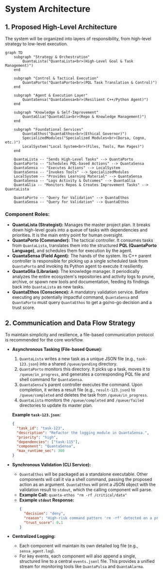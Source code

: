 # System Architecture

## 1. Proposed High-Level Architecture

The system will be organized into layers of responsibility, from high-level strategy to low-level execution.

```mermaid
graph TD
    subgraph "Strategy & Orchestration"
        QuantaLista("QuantaLista<br>(High-Level Goal & Task Management)")
    end

    subgraph "Control & Tactical Execution"
        QuantaPorto("QuantaPorto<br>(PQL Task Translation & Control)")
    end

    subgraph "Agent & Execution Layer"
        QuantaSensa("QuantaSensa<br>(Resilient C++/Python Agent)")
    end

    subgraph "Knowledge & Self-Improvement"
        QuantaGlia("QuantaGlia<br>(Repo & Knowledge Management)")
    end

    subgraph "Foundational Services"
        QuantaEthos("QuantaEthos<br>(Ethical Governor)")
        SpecializedModules("Specialized Modules<br>(Dorsa, Cogno, etc.)")
        LocalSystem("Local System<br>(Files, Tools, Man Pages)")
    end

    QuantaLista -- "Sends High-Level Tasks" --> QuantaPorto
    QuantaPorto -- "Schedules PQL-based Actions" --> QuantaSensa
    QuantaSensa -- "Executes Actions" --> LocalSystem
    QuantaSensa -- "Invokes Tools" --> SpecializedModules
    LocalSystem -- "Provides Learning Material" --> QuantaSensa
    QuantaSensa -- "Logs Activity & Outcomes" --> QuantaGlia
    QuantaGlia -- "Monitors Repos & Creates Improvement Tasks" --> QuantaLista

    QuantaPorto -- "Query for Validation" --> QuantaEthos
    QuantaSensa -- "Query for Validation" --> QuantaEthos

```

### Component Roles:

-   **QuantaLista (Strategist):** Manages the master project plan. It breaks down high-level goals into a queue of tasks with dependencies and priorities. It is the main entry point for human oversight.
-   **QuantaPorto (Commander):** The tactical controller. It consumes tasks from `QuantaLista`, translates them into the structured **PQL (QuantaPorto Language)**, and schedules them for execution by the agent.
-   **QuantaSensa (Field Agent):** The hands of the system. Its C++ parent controller is responsible for picking up a single scheduled task from `QuantaPorto` and invoking its Python agent to execute it resiliently.
-   **QuantaGlia (Librarian):** The knowledge manager. It periodically analyzes the entire ecosystem's repositories and activity logs to prune, archive, or spawn new tools and documentation, feeding its findings back into `QuantaLista` as new tasks.
-   **QuantaEthos (Conscience):** A mandatory validation service. Before executing any potentially impactful command, `QuantaSensa` and `QuantaPorto` must query `QuantaEthos` to get a go/no-go decision and a trust score.

## 2. Communication and Data Flow Strategy

To maintain simplicity and resilience, a file-based communication protocol is recommended for the core workflow.

-   **Asynchronous Tasking (File-based Queue):**
    1.  `QuantaLista` writes a new task as a unique JSON file (e.g., `task-123.json`) into a shared `/queue/pending` directory.
    2.  `QuantaPorto` monitors this directory. It picks up a task, moves it to `/queue/in_progress`, and generates a corresponding PQL file and shell command for `QuantaSensa`.
    3.  `QuantaSensa`'s parent controller executes the command. Upon completion, it writes a result file (e.g., `result-123.json`) to `/queue/completed` and deletes the task from `/queue/in_progress`.
    4.  `QuantaLista` monitors the `/queue/completed` and `/queue/failed` directories to update its master plan.

    **Example `task-123.json`:**
    ```json
    {
      "task_id": "task-123",
      "description": "Refactor the logging module in QuantaSensa.",
      "priority": "high",
      "dependencies": ["task-115"],
      "component": "QuantaSensa",
      "max_runtime_sec": 300
    }
    ```

-   **Synchronous Validation (CLI Service):**
    -   `QuantaEthos` will be packaged as a standalone executable. Other components will call it via a shell command, passing the proposed action as an argument. `QuantaEthos` will print a JSON object with the validation result to `stdout`, which the calling component will parse.
    -   **Example Call:** `quanta-ethos "rm -rf /critical/data"`
    -   **Example `stdout` Response:**
        ```json
        {
          "decision": "deny",
          "reason": "High-risk command pattern 'rm -rf' detected on a protected path.",
          "trust_score": 0.1
        }
        ```

-   **Centralized Logging:**
    -   Each component will maintain its own detailed log file (e.g., `sensa_agent.log`).
    -   For key events, each component will also append a single, structured line to a central `events.jsonl` file. This provides a unified stream for monitoring tools like `QuantaPulsa` and `QuantaAlarma`.
